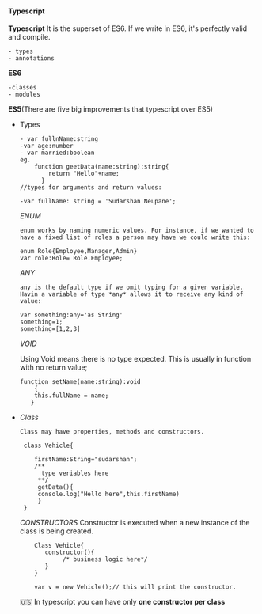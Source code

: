 #### Typescript ###
**Typescript** It is the superset of ES6. If we write in ES6,  it's perfectly valid and compile.
    
    - types
    - annotations 
  
 **ES6**
    
    -classes
    - modules
  **ES5**(There are five big improvements that typescript over ES5)
  
  - Types
    
        - var fullnName:string
        -var age:number
        - var married:boolean
        eg. 
            function geetData(name:string):string{
                return "Hello"+name;
              }
        //types for arguments and return values:
        
        -var fullName: string = 'Sudarshan Neupane';
        
       *ENUM*
        
        enum works by naming numeric values. For instance, if we wanted to have a fixed list of roles a person may have we could write this:
        
        enum Role{Employee,Manager,Admin}
        var role:Role= Role.Employee;
        
      *ANY*
       
        any is the default type if we omit typing for a given variable. Havin a variable of type *any* allows it to receive any kind of value:
        
        var something:any='as String'
        something=1;
        something=[1,2,3]
      
      *VOID*
      
      Using Void means there is no type expected. This is usually in function with no return value;
        
        function setName(name:string):void
            {
            this.fullName = name;
           }
           
  - *Class*
        
        Class may have properties, methods and constructors.
        
         class Vehicle{
         
            firstName:String="sudarshan";
            /** 
              type veriables here 
             **/
             getData(){
             console.log("Hello here",this.firstName)
             }
         }
       
       *CONSTRUCTORS*
       Constructor is executed when a new instance of the class is being created.
        
            Class Vehicle{
               constructor(){
                    /* business logic here*/
               }
            }
            
            var v = new Vehicle();// this will print the constructor.
        
       :us: In typescript you can have only **one constructor per class**  
       
   
        


  
  

